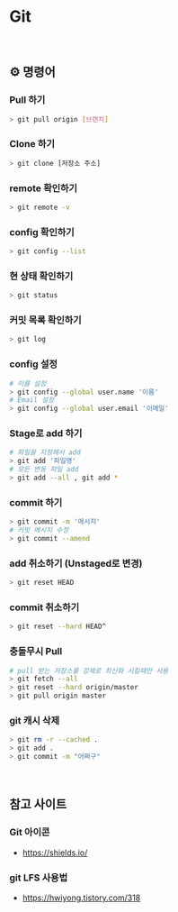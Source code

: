 # Git 

<br>

## ⚙️ 명령어

### Pull 하기
```sh
> git pull origin [브랜치]
```

### Clone 하기
```sh
> git clone [저장소 주소]
```

### remote 확인하기
```sh
> git remote -v
```

### config 확인하기
```sh
> git config --list
```

### 현 상태 확인하기
```sh
> git status
```

### 커밋 목록 확인하기
```sh
> git log
```

### config 설정
```sh
# 이름 설정
> git config --global user.name '이름'
# Email 설정
> git config --global user.email '이메일'
```

### Stage로 add 하기
```sh
# 파일을 지정해서 add
> git add '파일명'
# 모든 변동 파일 add
> git add --all , git add *
```

### commit 하기
```sh
> git commit -m '메시지'
# 커밋 메시지 수정
> git commit --amend
```

### add 취소하기 (Unstaged로 변경)
```sh
> git reset HEAD
```

### commit 취소하기
```sh
> git reset --hard HEAD^
```

### 충돌무시 Pull
```sh
# pull 받는 저장소를 강제로 최신화 시킬때만 사용
> git fetch --all
> git reset --hard origin/master
> git pull origin master
```

### git 캐시 삭제
```sh
> git rm -r --cached .
> git add .
> git commit -m "어쩌구"
```

<br>

## 참고 사이트

### Git 아이콘
- https://shields.io/

### git LFS 사용법
- https://hwiyong.tistory.com/318

